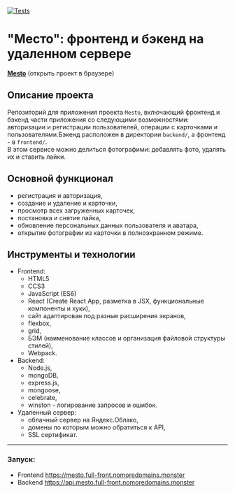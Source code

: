 [![Tests](https://github.com/yandex-praktikum/react-mesto-api-full-gha/actions/workflows/tests.yml/badge.svg)](https://github.com/yandex-praktikum/react-mesto-api-full-gha/actions/workflows/tests.yml)

# "Место": фронтенд и бэкенд на удаленном сервере
[**Mesto**](https://mesto.full-front.nomoredomains.monster) (открыть проект в браузере)

## Описание проекта
Репозиторий для приложения проекта `Mesto`, включающий фронтенд и бэкенд части приложения со следующими возможностями: авторизации и регистрации пользователей, операции с карточками и пользователями.Бэкенд расположен в директории `backend/`, а фронтенд - в `frontend/`.  
В этом сервисе можно делиться фотографими: добавлять фото, удалять их и ставить лайки.

## Основной функционал
* регистрация и авторизация,
* создание и удаление и карточки,
* просмотр всех загруженных карточек,
* постановка и снятие лайка,
* обновление персональных данных пользователя и аватара,
* открытие фотографии из карточки в полноэкранном режиме.

## Инструменты и технологии
- Frontend:
    - HTML5
    - CCS3
    - JavaScript (ES6)
    - React (Create React App, разметка в JSX, функциональные компоненты и хуки),
    - сайт адаптирован под разные расширения экранов,
    - flexbox,
    - grid,
    - БЭМ (наименование классов и организация файловой структуры стилей),
    - Webpack.
- Backend:
   - Node.js,
   - mongoDB,
   - express.js,
   - mongoose,
   - celebrate,
   - winston - логирование запросов и ошибок.
- Удаленный сервер:
    - облачный сервер на Яндекс.Облако,
    - домены по которым можно обратиться к API,
    - SSL сертификат.
----------------
### Запуск:

* Frontend <https://mesto.full-front.nomoredomains.monster>
* Backend <https://api.mesto.full-front.nomoredomains.monster>